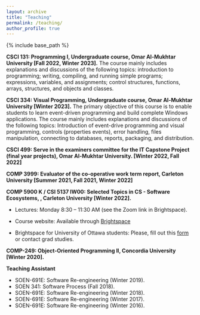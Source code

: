 ```yaml
---
layout: archive
title: "Teaching"
permalink: /teaching/
author_profile: true
---
```


{% include base_path %}


**CSCI 131: Programming I, Undergraduate course, Omar Al-Mukhtar University [Fall 2022, Winter 2023].**
The course mainly includes explanations and discussions of the following topics: introduction to programming;
writing, compiling, and running simple programs; expressions, variables, and assignments; control structures,
functions, arrays, structures, and objects and classes.

**CSCI 334: Visual Programming, Undergraduate course, Omar Al-Mukhtar University [Winter 2023].**
The primary objective of this course is to enable students to learn event-driven programming and build complete
Windows applications. The course mainly includes explanations and discussions of the following topics:
Introduction of event-drive programming and visual programming, controls (properties events), error handling, files
manipulation, connecting to databases, reports, packaging, and distribution.


**CSCI 499: Serve in the examiners committee for the IT Capstone Project (final year projects), Omar Al-Mukhtar University. [Winter 2022, Fall 2022]**

**COMP 3999: Evaluator of the co-operative work term report, Carleton University [Summer 2021, Fall 2021, Winter 2022]**

**COMP 5900 K / CSI 5137 IW00: Selected Topics in CS - Software Ecosystems, , Carleton University [Winter 2022].**
* Lectures: Monday 8:30 – 11:30 AM (see the Zoom link in Brightspace).
* Course website: Available through 
<a href="https://carleton.ca/brightspace/instructors/accessing-brightspace/">Brightspace</a>

* Brightspace for University of Ottawa students: Please, fill out this [form](https://gradstudents.carleton.ca/faculty-of-graduate-and-postdoctoral-affairs-access-to-brightspace/) or contact grad studies.


**COMP-249: Object-Oriented Programming II, Concordia University [Winter 2020].**


**Teaching Assistant**
* SOEN-691E: Software Re-engineering (Winter 2019).
* SOEN 341: Software Process (Fall 2018).
* SOEN-691E: Software Re-engineering (Winter 2018).
* SOEN-691E: Software Re-engineering (Winter 2017).
* SOEN-691E: Software Re-engineering (Winter 2016).